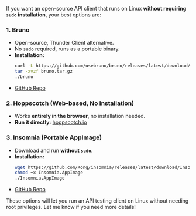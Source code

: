 If you want an open-source API client that runs on Linux **without requiring `sudo` installation**, your best options are:  

### 1. **Bruno**  
   - Open-source, Thunder Client alternative.  
   - No `sudo` required, runs as a portable binary.  
   - **Installation:**  
     ```bash
     curl -L https://github.com/usebruno/bruno/releases/latest/download/bruno-linux-x64.tar.gz -o bruno.tar.gz
     tar -xvzf bruno.tar.gz
     ./bruno
     ```  
   - [GitHub Repo](https://github.com/usebruno/bruno)  

### 2. **Hoppscotch** (Web-based, No Installation)  
   - Works **entirely in the browser**, no installation needed.  
   - **Run it directly:** [hoppscotch.io](https://hoppscotch.io)  

### 3. **Insomnia** (Portable AppImage)  
   - Download and run **without `sudo`**.  
   - **Installation:**  
     ```bash
     wget https://github.com/Kong/insomnia/releases/latest/download/Insomnia.AppImage
     chmod +x Insomnia.AppImage
     ./Insomnia.AppImage
     ```  
   - [GitHub Repo](https://github.com/Kong/insomnia)  

These options will let you run an API testing client on Linux without needing root privileges. Let me know if you need more details!
